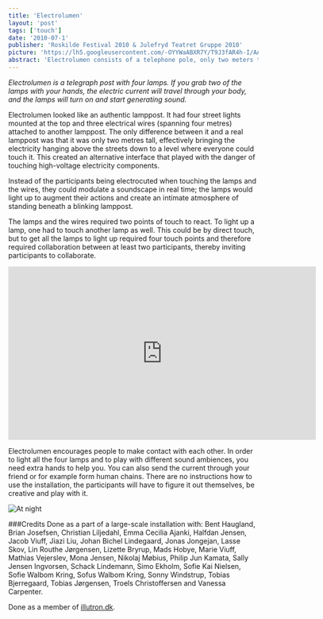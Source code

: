 ```yaml
---
title: 'Electrolumen'
layout: 'post'
tags: ['touch']
date: '2010-07-1'
publisher: 'Roskilde Festival 2010 & Julefryd Teatret Gruppe 2010'
picture: 'https://lh5.googleusercontent.com/-OYYWaABXR7Y/T9J3fAR4h-I/AAAAAAAAH90/9N8NpyVV3Ng/s603/Electrolumen_MadsHobye__MG_7272.jpg'
abstract: 'Electrolumen consists of a telephone pole, only two meters tall, with four street lamps mounted right above head height. Four wires looking exactly like standard aerial high voltage electrical cable are mounted on real ceramic insulators and go off at chest height to another telephone pole several meters away.'
---
```

*Electrolumen is a telegraph post with four lamps. If you grab two of the lamps with your hands, the electric current will travel through your body, and the lamps will turn on and start generating sound.*

Electrolumen looked like an authentic lamppost. It had four street lights mounted at the top and three electrical wires (spanning four metres) attached to another lamppost. The only difference between it and a real lamppost was that it was only two metres tall, effectively bringing the electricity hanging above the streets down to a level where everyone could touch it. This created an alternative interface that played with the danger of touching high-voltage electricity components.

Instead of the participants being electrocuted when touching the lamps and the wires, they could modulate a soundscape in real time; the lamps would light up to augment their actions and create an intimate atmosphere of standing beneath a blinking lamppost.

The lamps and the wires required two points of touch to react. To light up a lamp, one had to touch another lamp as well. This could be by direct touch, but to get all the lamps to light up required four touch points and therefore required collaboration between at least two participants, thereby inviting participants to collaborate.

<iframe src="http://player.vimeo.com/video/35663335?byline=0&amp;portrait=0&amp;color=ffffff" width="620" height="349" frameborder="0" webkitAllowFullScreen mozallowfullscreen allowFullScreen></iframe>

Electrolumen encourages people to make contact with each other. In order to light all the four lamps and to play with different sound ambiences, you need extra hands to help you. You can also send the current through your friend or for example form human chains. There are no instructions how to use the installation, the participants will have to figure it out themselves, be creative and play with it.

![At night](https://lh3.googleusercontent.com/-RNF4S0Lck1o/T9OT7zIlDKI/AAAAAAAAITM/RdtLSO-Yucw/s603/photo.jpg)



###Credits
Done as a part of a large-scale installation with: Bent Haugland, Brian Josefsen, Christian Liljedahl, Emma Cecilia Ajanki, Halfdan Jensen, Jacob Viuff, Jiazi Liu, Johan Bichel Lindegaard, Jonas Jongejan, Lasse Skov, Lin Routhe Jørgensen, Lizette Bryrup, Mads Hobye, Marie Viuff, Mathias Vejerslev, Mona Jensen, Nikolaj Møbius, Philip Jun Kamata, Sally Jensen Ingvorsen, Schack Lindemann, Simo Ekholm, Sofie Kai Nielsen, Sofie Walbom Kring, Sofus Walbom Kring, Sonny Windstrup, Tobias Bjerregaard, Tobias Jørgensen, Troels Christoffersen and Vanessa Carpenter.

Done as a member of [illutron.dk](http://illutron.dk/).

